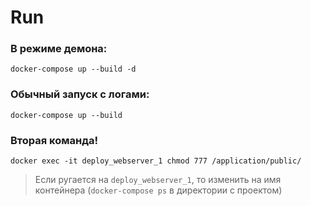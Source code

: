 # Run

### В режиме демона:
`docker-compose up --build -d`

### Обычный запуск с логами:
`docker-compose up --build`

### Вторая команда! 
`docker exec -it deploy_webserver_1 chmod 777 /application/public/`

> Если ругается на `deploy_webserver_1`, то изменить на имя контейнера (`docker-compose ps` в директории с проектом)
